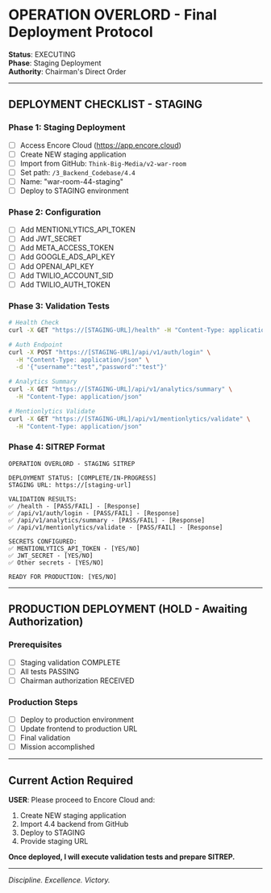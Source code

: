 # OPERATION OVERLORD - Final Deployment Protocol

**Status**: EXECUTING  
**Phase**: Staging Deployment  
**Authority**: Chairman's Direct Order  

---

## DEPLOYMENT CHECKLIST - STAGING

### Phase 1: Staging Deployment
- [ ] Access Encore Cloud (https://app.encore.cloud)
- [ ] Create NEW staging application
- [ ] Import from GitHub: `Think-Big-Media/v2-war-room`
- [ ] Set path: `/3_Backend_Codebase/4.4`
- [ ] Name: "war-room-44-staging"
- [ ] Deploy to STAGING environment

### Phase 2: Configuration
- [ ] Add MENTIONLYTICS_API_TOKEN
- [ ] Add JWT_SECRET
- [ ] Add META_ACCESS_TOKEN
- [ ] Add GOOGLE_ADS_API_KEY
- [ ] Add OPENAI_API_KEY
- [ ] Add TWILIO_ACCOUNT_SID
- [ ] Add TWILIO_AUTH_TOKEN

### Phase 3: Validation Tests
```bash
# Health Check
curl -X GET "https://[STAGING-URL]/health" -H "Content-Type: application/json"

# Auth Endpoint
curl -X POST "https://[STAGING-URL]/api/v1/auth/login" \
  -H "Content-Type: application/json" \
  -d '{"username":"test","password":"test"}'

# Analytics Summary
curl -X GET "https://[STAGING-URL]/api/v1/analytics/summary" \
  -H "Content-Type: application/json"

# Mentionlytics Validate
curl -X GET "https://[STAGING-URL]/api/v1/mentionlytics/validate" \
  -H "Content-Type: application/json"
```

### Phase 4: SITREP Format
```
OPERATION OVERLORD - STAGING SITREP

DEPLOYMENT STATUS: [COMPLETE/IN-PROGRESS]
STAGING URL: https://[staging-url]

VALIDATION RESULTS:
✅ /health - [PASS/FAIL] - [Response]
✅ /api/v1/auth/login - [PASS/FAIL] - [Response]
✅ /api/v1/analytics/summary - [PASS/FAIL] - [Response]
✅ /api/v1/mentionlytics/validate - [PASS/FAIL] - [Response]

SECRETS CONFIGURED:
✅ MENTIONLYTICS_API_TOKEN - [YES/NO]
✅ JWT_SECRET - [YES/NO]
✅ Other secrets - [YES/NO]

READY FOR PRODUCTION: [YES/NO]
```

---

## PRODUCTION DEPLOYMENT (HOLD - Awaiting Authorization)

### Prerequisites
- [ ] Staging validation COMPLETE
- [ ] All tests PASSING
- [ ] Chairman authorization RECEIVED

### Production Steps
- [ ] Deploy to production environment
- [ ] Update frontend to production URL
- [ ] Final validation
- [ ] Mission accomplished

---

## Current Action Required

**USER**: Please proceed to Encore Cloud and:
1. Create NEW staging application
2. Import 4.4 backend from GitHub
3. Deploy to STAGING
4. Provide staging URL

**Once deployed, I will execute validation tests and prepare SITREP.**

---

*Discipline. Excellence. Victory.*
